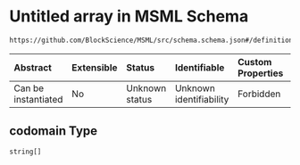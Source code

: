 # Untitled array in MSML Schema

```txt
https://github.com/BlockScience/MSML/src/schema.schema.json#/definitions/ControlAction/properties/codomain
```



| Abstract            | Extensible | Status         | Identifiable            | Custom Properties | Additional Properties | Access Restrictions | Defined In                                                                  |
| :------------------ | :--------- | :------------- | :---------------------- | :---------------- | :-------------------- | :------------------ | :-------------------------------------------------------------------------- |
| Can be instantiated | No         | Unknown status | Unknown identifiability | Forbidden         | Allowed               | none                | [schema.schema.json\*](../../out/schema.schema.json "open original schema") |

## codomain Type

`string[]`
